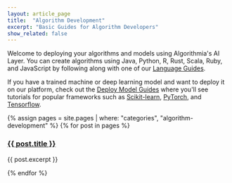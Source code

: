 ```yaml
---
layout: article_page
title:  "Algorithm Development"
excerpt: "Basic Guides for Algorithm Developers"
show_related: false
---
```


<p>Welcome to deploying your algorithms and models using Algorithmia's AI Layer. You can create algorithms using Java, Python, R, Rust, Scala, Ruby, and JavaScript by following along with one of our <a href="{{ site.baseurl }}/algorithm-development/languages/">Language Guides</a>.</p> 

<p>If you have a trained machine or deep learning model and want to deploy it on our platform, check out the <a href="{{ site.baseurl }}/algorithm-development/model-guides/">Deploy Model Guides</a> where you'll see tutorials for popular frameworks such as <a href ="{{ site.baseurl }}/algorithm-development/model-guides/scikit/">Scikit-learn</a>, <a href ="{{ site.baseurl }}/algorithm-development/model-guides/pytorch/">PyTorch</a>, and <a href ="{{ site.baseurl }}/algorithm-development/model-guides/tensorflow/">Tensorflow</a>.</p>

<div class="row overview-container">
{% assign pages = site.pages | where: "categories", "algorithm-development" %}
{% for post in pages %}
  <div class="col-md-12 overview-brief">
    <h3><a href="{{ post.url | relative_url }}">{{ post.title }}</a></h3>
    <p class="lg">{{ post.excerpt }}</p>
  </div>
{% endfor %}
</div>
